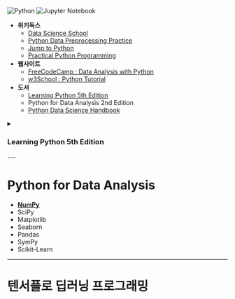 
![Python](https://img.shields.io/badge/Python-2.7~-3670A0?style=flat&logo=python&logoColor=ffdd54)
![Jupyter Notebook](https://img.shields.io/badge/Jupyter-F37626.svg?style=flat&logo=Jupyter&logoColor=white)

- **위키독스**
    - [Data Science School](https://datascienceschool.net/intro.html)
    - [Python Data Preprocessing Practice](https://wikidocs.net/book/4764)
    - [Jump to Python](https://wikidocs.net/book/1)
    - [Practical Python Programming](https://wikidocs.net/book/4673)
- **웹사이트**
    - [FreeCodeCamp : Data Analysis with Python](https://www.freecodecamp.org/learn/data-analysis-with-python/)
    - [w3School : Python Tutorial](https://www.w3schools.com/python/default.asp)
- **도서**
    - [Learning Python 5th Edition](https://www.oreilly.com/library/view/learning-python-5th/9781449355722/)
    - Python for Data Analysis 2nd Edition
    - [Python Data Science Handbook](https://github.com/jakevdp/PythonDataScienceHandbook)

<details>
<summary>

### Learning Python 5th Edition

</summary>
-  Python Types
    1. [Python Core Data Types](./learning_python_data_types.ipynb)
        1. Number
        2. String
        3. List
        4. Tuple
        5. Dictionary
    2. [Python Other Core Date Types](./learning_python_data_types.ipynb)
        1. Set
        2. Fixed Precision
        3. Fraction
    3. [**The Dynamic Typing Interlude**](./python_dynamic_type_interlude.md)
    4. String Fundamentals
    5. [Lists and Dictionaries](./learning_python_lists_and_dictionaries.ipynb)
    6. Tuples, Files, and Everything Else
- [Statements and Syntax](./learning_python_statements_and_syntax.md)
- Functions and Generators
- Modules and Packages
 - [**Classes and OOP**](./learning_python_classes_and_oop.md)

 </details>
---

# Python for Data Analysis
- **[NumPy](./python_numpy.ipynb)**
- SciPy
- Matplotlib
- Seaborn
- Pandas
- SymPy
- Scikit-Learn
---

# 텐서플로 딥러닝 프로그래밍